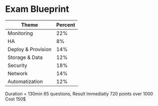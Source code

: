 # Exam Blueprint
| Theme              | Percent |
| ------------------ | ------- |
| Monitoring         | 22%     |
| HA                 | 8%      |
| Deploy & Provision | 14%     |
| Storage & Data     | 12%     |
| Security           | 18%     |
| Network            | 14%     |
| Automatization     | 12%     |

Duration = 130min
65 questions, Result Immediatly
720 points over 1000
Cost 150$